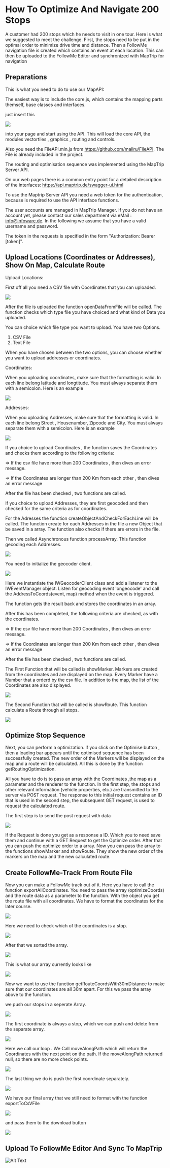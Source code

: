 # How To Optimize And Navigate 200 Stops

A customer had 200 stops which he needs to visit in one tour. Here is what we suggested to meet the challenge. First, the stops need to be put in the optimal order to minimize drive time and distance. Then a FollowMe navigation file is created which contains an event at each location. This can then be uploaded to the FollowMe Editor and synchronized with MapTrip for navigation

## Preparations

This is what you need to do to use our MapAPI:

The easiest way is to include the core.js, which contains the mapping parts themself, base classes and interfaces.

just insert this 

![](readme_png/MapAPILink.PNG)

into your page and start using the API. This will load the core API, the modules vectortiles , graphics , routing and controls.

Also you need the FileAPI.min.js from https://github.com/mailru/FileAPI. The File is already included in the project.

The routing and optimisation sequence was implemented using the MapTrip Server API.

On our web pages there is a common entry point for a detailed description of the interfaces: https://api.maptrip.de/swagger-ui.html

To use the Maptrip Server API you need a web token for the authentication, because is required to use the API interface functions.

The user accounts are managed in MapTrip Manager. If you do not have an account yet, please contact our sales department via eMail : info@infoware.de. In the following we assume that you have a valid username and password.

The token in the requests is specified in the form "Authorization: Bearer [token]".

## Upload Locations (Coordinates or Addresses), Show On Map, Calculate Route


Upload Locations:

First off all you need a CSV file with Coordinates that you can uploaded. 

![](readme_png/uploadContainer.PNG)

After the file is uploaded the function openDataFromFile will be called. The function checks which type file you have choiced and what kind of Data you uploaded.

You can choice which file type you want to upload. You have two Options.

1. CSV File
2. Text File

When you have chosen between the two options, you can choose whether you want to upload addresses or coordinates.

Coordinates:

When you uploading coordinates, make sure that the formatting is valid. In each line belong latitude and longtitude. 
You must always separate them with a semicolon.
Here is an example 

![](readme_png/KoordinatenBeispiel.PNG)

Addresses:

When you uploading Addresses, make sure that the formatting is valid. In each line belong Street , Housenumber, Zipcode and City. 
You must always separate them with a semicolon.
Here is an example 

![](readme_png/AdressenBeispiel.PNG)

If you choice to upload Coordinates , the function saves the Coordinates and checks them according to the following criteria:

=> If the csv file have more than 200 Coordinates , then dives an error message.

=> If the Coordinates are longer than 200 Km from each other , then dives an error message

After the file has been checked , two functions are called.


If you choice to upload Addresses, they are first geocoded and then checked for the same criteria as for coordinates.

For the Adresses the function createObjectAndCheckForEachLine will be called. The function create for each Addresses in the file a new Object that be saved in a array. 
The function also checks if there are errors in the file.

Then we called Asynchronous function processArray. This function gecoding each Addresses.

![](readme_png/geocodeAdressen.PNG)

You need to initialize the geocoder client.

![](readme_png/geocoderclient.PNG)

Here we instantiate the IWGeocoderClient class and add a listener to the IWEventManager object. Listen for geocoding event 'ongeocode' and call the AddressToCoords(event, map) method when the event is triggered.


The function gets the result back and stores the coordinates in an array.

After this has been completed, the following criteria are checked, as with the coordinates.

=> If the csv file have more than 200 Coordinates , then dives an error message.

=> If the Coordinates are longer than 200 Km from each other , then dives an error message

After the file has been checked , two functions are called.


The First Function that will be called is showMarker. Markers are created from the coordinates and are displayed on the map. Every Marker have a Number that a orderd by the csv file. In addition to the map, the list of the Coordinates are also displayed.

![](readme_png/showMarker.PNG)

The Second Function that will be called is showRoute. This function calculate a Route through all stops.

![](readme_png/showRoute.PNG)

## Optimize Stop Sequence

Next, you can perform a optimization. if you click on the Optimise button , then a loading bar appears until the optimised sequence has been successfully created. The new order of the Markers will be displayed on the map and a route will be calculated. All this is done by the function getRoutingOptimization.

All you have to do is to pass an array with the Coordinates ,the map as a parameter and the renderer to the function. In the first step, the stops and other relevant information (vehicle properties, etc.) are transmitted to the server via POST request. The response to this initial request contains an ID that is used in the second step, the subsequent GET request, is used to request the calculated route.


The first step is to send the post request with data

![](readme_png/SendRequest.png)

If the Request is done you get as a response a ID. Which you to need save them and continue with a GET Request to get the Optimize order. After that you can push the optimize order to a array.
Now you can pass the array to the functions showMarker and showRoute. They show the new order of the markers on the map and the new calculated route.




## Create FollowMe-Track From Route File


Now you can make a FollowMe track out of it. Here you have to call the function exportAllCoordinates. You need to pass the array (optimizeCoords) and the route data as a parameter to the function. With the object you get the route file with all coordinates. We have to format the coordinates for the later course.

![](readme_png/changeCoordinatesFormat.PNG)

Here we need to check which of the coordinates is a stop.

![](readme_png/checkStops.PNG)

After that we sorted the array.

![](readme_png/exportAllCoordinates3.PNG)

This is what our array currently looks like

![](readme_png/sortArray.PNG)


Now we want to use the function getRouteCoordsWith30mDistance to make sure that our coordinates are all 30m apart. For this we pass the array above to the function.

we push our stops in a seperate Array. 

![](readme_png/RouteCoords30mDistance.PNG)

The first coordinate is always a stop, which we can push and delete from the separate array.

![](readme_png/RouteCoords30mDistance2.PNG)

Here we call our loop . We Call moveAlongPath which will return the Coordinates with the next point on the path. If the moveAlongPath returned null, so there are no more check points.

![](readme_png/RouteCoords30mDistanc4.PNG)

The last thing we do is push the first coordinate separately.  

![](readme_png/RouteCoords30mDistanc3.PNG)

We have our final array that we still need to format with the function exportToCsVFile 

![](readme_png/download1.PNG)


and pass them to the download button

![](readme_png/download2.PNG)


## Upload To FollowMe Editor And Sync To MapTrip
![Alt Text](readme_png/uploadFME-Track.gif)
